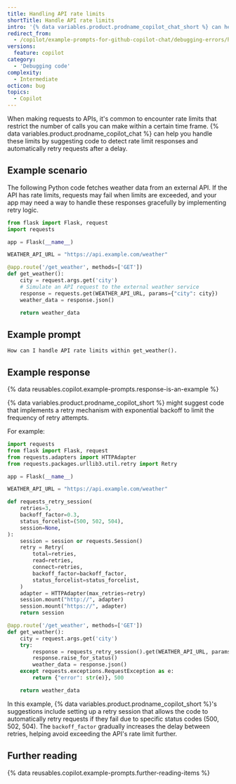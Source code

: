 ```yaml
---
title: Handling API rate limits
shortTitle: Handle API rate limits
intro: '{% data variables.product.prodname_copilot_chat_short %} can help handle API  rate limits by suggesting code that detects implements retry logic.'
redirect_from:
  - /copilot/example-prompts-for-github-copilot-chat/debugging-errors/handling-api-rate-limits
versions:
  feature: copilot
category:
  - 'Debugging code'
complexity:
  - Intermediate
octicon: bug
topics:
  - Copilot
---
```


When making requests to APIs, it's common to encounter rate limits that restrict the number of calls you can make within a certain time frame. {% data variables.product.prodname_copilot_chat %} can help you handle these limits by suggesting code to detect rate limit responses and automatically retry requests after a delay.

## Example scenario

The following Python code fetches weather data from an external API. If the API has rate limits, requests may fail when limits are exceeded, and your app may need a way to handle these responses gracefully by implementing retry logic.

```python
from flask import Flask, request
import requests

app = Flask(__name__)

WEATHER_API_URL = "https://api.example.com/weather"

@app.route('/get_weather', methods=['GET'])
def get_weather():
    city = request.args.get('city')
    # Simulate an API request to the external weather service
    response = requests.get(WEATHER_API_URL, params={"city": city})
    weather_data = response.json()

    return weather_data
```

## Example prompt

`How can I handle API rate limits within get_weather().`

## Example response

{% data reusables.copilot.example-prompts.response-is-an-example %}

{% data variables.product.prodname_copilot_short %} might suggest code that implements a retry mechanism with exponential backoff to limit the frequency of retry attempts.

For example:

```python
import requests
from flask import Flask, request
from requests.adapters import HTTPAdapter
from requests.packages.urllib3.util.retry import Retry

app = Flask(__name__)

WEATHER_API_URL = "https://api.example.com/weather"

def requests_retry_session(
    retries=3,
    backoff_factor=0.3,
    status_forcelist=(500, 502, 504),
    session=None,
):
    session = session or requests.Session()
    retry = Retry(
        total=retries,
        read=retries,
        connect=retries,
        backoff_factor=backoff_factor,
        status_forcelist=status_forcelist,
    )
    adapter = HTTPAdapter(max_retries=retry)
    session.mount("http://", adapter)
    session.mount("https://", adapter)
    return session

@app.route('/get_weather', methods=['GET'])
def get_weather():
    city = request.args.get('city')
    try:
        response = requests_retry_session().get(WEATHER_API_URL, params={"city": city})
        response.raise_for_status()
        weather_data = response.json()
    except requests.exceptions.RequestException as e:
        return {"error": str(e)}, 500

    return weather_data
```

In this example, {% data variables.product.prodname_copilot_short %}'s suggestions include setting up a retry session that allows the code to automatically retry requests if they fail due to specific status codes (500, 502, 504). The `backoff_factor` gradually increases the delay between retries, helping avoid exceeding the API's rate limit further.

## Further reading

{% data reusables.copilot.example-prompts.further-reading-items %}

